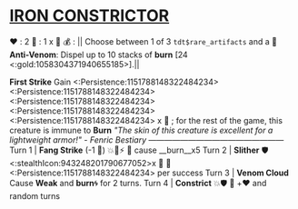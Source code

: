 # [**__IRON CONSTRICTOR__**](<https://www.youtube.com/watch?v=2sWn3wiqGJ0>) 
❤️ : 2
🔷 : 1 x 👥
💰 : || Choose between 1 of 3 `tdt$rare_artifacts` and a 🧪  **Anti-Venom**: Dispel up to 10 stacks of __burn__ [24 <:gold:1058304371940655185>].|| 

**First Strike** Gain <:Persistence:1151788148322484234><:Persistence:1151788148322484234><:Persistence:1151788148322484234><:Persistence:1151788148322484234><:Persistence:1151788148322484234> x :busts_in_silhouette: ; for the rest of the game, this creature is immune to __Burn__
*"The skin of this creature is excellent for a lightweight armor!" - Fenric Bestiary*
—————————————————
Turn 1  | **Fang Strike** (-1 🔷) 💥🚫⚡ 🔀 cause __burn__x5
Turn 2 | **Slither**  🛡️<:stealthIcon:943248201790677052>x 👥 🔀 <:Persistence:1151788148322484234> per success 
Turn 3 | **Venom Cloud** Cause __Weak__ and __burn__🌀 for 2 turns.
Turn 4 | **Constrict** 💥🛡️ 🔀 +❤️ and random turns
